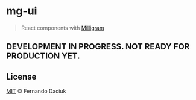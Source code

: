 # mg-ui

> React components with [Milligram](https://milligram.github.io/)

## DEVELOPMENT IN PROGRESS. NOT READY FOR PRODUCTION YET.

## License

[MIT](https://github.com/fdaciuk/licenses/blob/master/MIT-LICENSE.md) &copy; Fernando Daciuk
